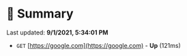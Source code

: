 # 📖 Summary
Last updated: **9/1/2021, 5:34:01 PM**

- `GET` [https://google.com](https://google.com) - **Up** (121ms)
